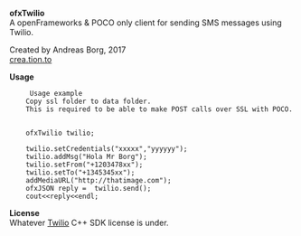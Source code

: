 
**ofxTwilio**  
A openFrameworks & POCO only client for sending SMS messages using Twilio.

Created by Andreas Borg, 2017  
[crea.tion.to](http://crea.tion.to)

**Usage**

```
     Usage example
    Copy ssl folder to data folder.
    This is required to be able to make POST calls over SSL with POCO.
    
    
    ofxTwilio twilio;

    twilio.setCredentials("xxxxx","yyyyyy");
    twilio.addMsg("Hola Mr Borg");
    twilio.setFrom("+1203478xx");
    twilio.setTo("+1345345xx");
    addMediaURL("http://thatimage.com");
    ofxJSON reply =  twilio.send();
    cout<<reply<<endl;
```
 

**License**  
Whatever [Twilio](https://www.twilio.com) C++ SDK license is under.
